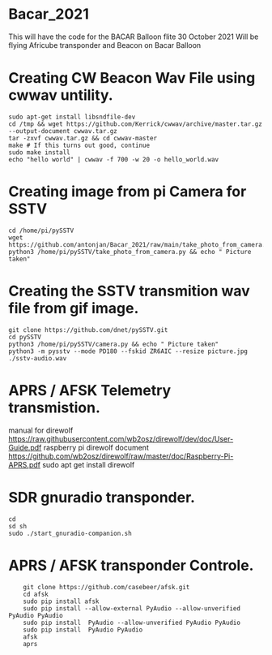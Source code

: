 # Bacar_2021
This will have the code for the BACAR Balloon flite 30 October 2021
Will be flying Africube transponder and Beacon on Bacar Balloon

# Creating CW Beacon Wav File using cwwav untility.
    sudo apt-get install libsndfile-dev
    cd /tmp && wget https://github.com/Kerrick/cwwav/archive/master.tar.gz --output-document cwwav.tar.gz
    tar -zxvf cwwav.tar.gz && cd cwwav-master
    make # If this turns out good, continue
    sudo make install
    echo "hello world" | cwwav -f 700 -w 20 -o hello_world.wav
# Creating image from pi Camera for SSTV
    cd /home/pi/pySSTV
    wget https://github.com/antonjan/Bacar_2021/raw/main/take_photo_from_camera.py
    python3 /home/pi/pySSTV/take_photo_from_camera.py && echo " Picture taken"
    
# Creating the SSTV transmition wav file from gif image.
    git clone https://github.com/dnet/pySSTV.git
    cd pySSTV
    python3 /home/pi/pySSTV/camera.py && echo " Picture taken"
    python3 -m pysstv --mode PD180 --fskid ZR6AIC --resize picture.jpg ./sstv-audio.wav

# APRS / AFSK Telemetry transmistion.
manual for direwolf https://raw.githubusercontent.com/wb2osz/direwolf/dev/doc/User-Guide.pdf
raspberry pi direwolf document https://github.com/wb2osz/direwolf/raw/master/doc/Raspberry-Pi-APRS.pdf
    sudo apt get install direwolf
    

# SDR gnuradio transponder.
    cd 
    sd sh
    sudo ./start_gnuradio-companion.sh

# APRS / AFSK transponder Controle.

        git clone https://github.com/casebeer/afsk.git
        cd afsk
        sudo pip install afsk
        sudo pip install --allow-external PyAudio --allow-unverified PyAudio PyAudio
        sudo pip install  PyAudio --allow-unverified PyAudio PyAudio
        sudo pip install  PyAudio PyAudio
        afsk
        aprs




